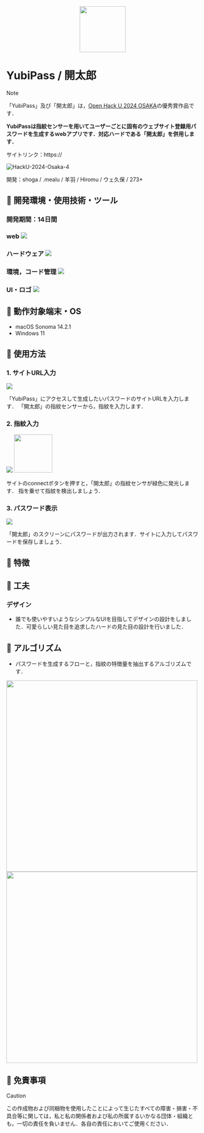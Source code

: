 <div align="center">
<img width="120" src="https://github.com/Hack-U-2024-OSAKA-hogehoge/YUBIPASS/assets/114457271/d753adb8-9b3a-4037-af55-0a406437f182">
</div>

# YubiPass / 開太郎
> [!NOTE]
>「YubiPass」及び「開太郎」は，[Open Hack U 2024 OSAKA](https://hacku.yahoo.co.jp/hacku2024_osaka/)の優秀賞作品です．

**YubiPassは指紋センサーを用いてユーザーごとに固有のウェブサイト登録用パスワードを生成するｗebアプリです．対応ハードである「開太郎」を併用します．**

サイトリンク：https:// 

![HackU-2024-Osaka-4](https://github.com/Hack-U-2024-OSAKA-hogehoge/YUBIPASS/assets/114457271/e426ab1d-a667-4ded-aab1-8160c2d3def3)

開発：shoga / .mealu / 羊羽 / Hiromu / ウェ久保 / 273*

## 🪬 開発環境・使用技術・ツール

<H3>開発期間：14日間</H3>

<H3>web
<a href="https://skillicons.dev">
   <img src="https://skillicons.dev/icons?i=html,css,javascript,python,django"/>
</a>
<h3>ハードウェア
<a href="https://skillicons.dev">
   <img src="https://skillicons.dev/icons?i=cpp,arduino"/>
</a>
<h3>環境，コード管理
<a href="https://skillicons.dev">
   <img src="https://skillicons.dev/icons?i=github,git,vscode"/>
</a>
<h3>UI・ロゴ
<a href="https://skillicons.dev">
   <img src="https://skillicons.dev/icons?i=blender,figma,photoshop"/>
</a>

## 🪬 動作対象端末・OS

- macOS Sonoma 14.2.1
- Windows 11

## 🪬 使用方法

### 1. サイトURL入力

<img src="https://github.com/Hack-U-2024-OSAKA-hogehoge/YUBIPASS/assets/114457271/696685c1-6d3f-43d4-8e1f-bdef66f207a7">

「YubiPass」にアクセスして生成したいパスワードのサイトURLを入力します．
「開太郎」の指紋センサーから，指紋を入力します．

### 2. 指紋入力

<img src="https://github.com/Hack-U-2024-OSAKA-hogehoge/YUBIPASS/assets/114457271/3bd47469-b047-4037-b9ee-76cef42397d2">
<img width="100" src=https://github.com/Hack-U-2024-OSAKA-hogehoge/YUBIPASS/assets/114457271/6c87c2e6-54fc-44e8-b275-e5eb5f00557b">

サイトのconnectボタンを押すと，「開太郎」の指紋センサが緑色に発光します．
指を乗せて指紋を検出しましょう．

### 3. パスワード表示

<img src="https://github.com/Hack-U-2024-OSAKA-hogehoge/YUBIPASS/assets/114457271/da136b9a-e78a-4b44-988c-0880be0ae1fa">

「開太郎」のスクリーンにパスワードが出力されます．サイトに入力してパスワードを保存しましょう．

## 🪬 特徴

## 🪬 工夫

### デザイン
- 誰でも使いやすいようなシンプルなUIを目指してデザインの設計をしました．可愛らしい見た目を追求したハードの見た目の設計を行いました．

## 🪬 アルゴリズム

- パスワードを生成するフローと，指紋の特徴量を抽出するアルゴリズムです．

<img style="width:500px" src="https://github.com/Hack-U-2024-OSAKA-hogehoge/YUBIPASS/assets/114457271/1cec216f-ff12-4dd7-8e86-7b5e3a145b2a"><img style="width:500px" src="https://github.com/Hack-U-2024-OSAKA-hogehoge/YUBIPASS/assets/114457271/6a322dfe-1d70-41e7-9b31-45a1afc0da3d">

## 🪬 免責事項

> [!CAUTION]
この作成物および同梱物を使用したことによって生じたすべての障害・損害・不具合等に関しては，私と私の関係者および私の所属するいかなる団体・組織とも，一切の責任を負いません．各自の責任においてご使用ください．
